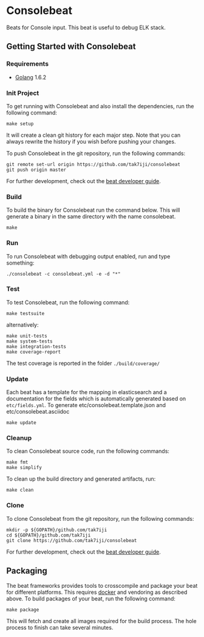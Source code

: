 # Consolebeat

Beats for Console input. This beat is useful to debug ELK stack.

## Getting Started with Consolebeat

### Requirements

* [Golang](https://golang.org/dl/) 1.6.2

### Init Project
To get running with Consolebeat and also install the
dependencies, run the following command:

```
make setup
```

It will create a clean git history for each major step. Note that you can always rewrite the history if you wish before pushing your changes.

To push Consolebeat in the git repository, run the following commands:

```
git remote set-url origin https://github.com/tak7iji/consolebeat
git push origin master
```

For further development, check out the [beat developer guide](https://www.elastic.co/guide/en/beats/libbeat/current/new-beat.html).

### Build

To build the binary for Consolebeat run the command below. This will generate a binary
in the same directory with the name consolebeat.

```
make
```


### Run

To run Consolebeat with debugging output enabled, run and type something:

```
./consolebeat -c consolebeat.yml -e -d "*"
```


### Test

To test Consolebeat, run the following command:

```
make testsuite
```

alternatively:
```
make unit-tests
make system-tests
make integration-tests
make coverage-report
```

The test coverage is reported in the folder `./build/coverage/`

### Update

Each beat has a template for the mapping in elasticsearch and a documentation for the fields
which is automatically generated based on `etc/fields.yml`.
To generate etc/consolebeat.template.json and etc/consolebeat.asciidoc

```
make update
```


### Cleanup

To clean  Consolebeat source code, run the following commands:

```
make fmt
make simplify
```

To clean up the build directory and generated artifacts, run:

```
make clean
```


### Clone

To clone Consolebeat from the git repository, run the following commands:

```
mkdir -p ${GOPATH}/github.com/tak7iji
cd ${GOPATH}/github.com/tak7iji
git clone https://github.com/tak7iji/consolebeat
```


For further development, check out the [beat developer guide](https://www.elastic.co/guide/en/beats/libbeat/current/new-beat.html).


## Packaging

The beat frameworks provides tools to crosscompile and package your beat for different platforms. This requires [docker](https://www.docker.com/) and vendoring as described above. To build packages of your beat, run the following command:

```
make package
```

This will fetch and create all images required for the build process. The hole process to finish can take several minutes.
